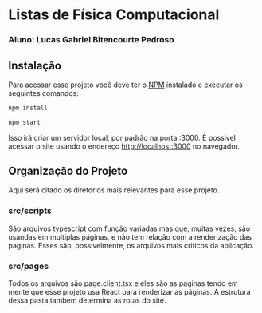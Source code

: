 # Listas de Física Computacional
### Aluno: Lucas Gabriel Bitencourte Pedroso

## Instalação
Para acessar esse projeto você deve ter o [NPM](https://docs.npmjs.com/downloading-and-installing-node-js-and-npm) instalado e executar os seguintes comandos:

```bash
npm install

npm start
```

Isso irá criar um servidor local, por padrão na porta :3000. É possivel acessar o site usando o endereço [http://localhost:3000](http://localhost:3000) no navegador.

## Organização do Projeto
Aqui será citado os diretorios mais relevantes para esse projeto.
### src/scripts
São arquivos typescript com função variadas mas que, muitas vezes, são usandas em multiplas páginas, e não tem relação com a renderização das paginas. Esses são, possivelmente, os arquivos mais criticos da aplicação.
### src/pages
Todos os arquivos são page.client.tsx e eles são as paginas tendo em mente que esse projeto usa React para renderizar as páginas. A estrutura dessa pasta tambem determina as rotas do site.